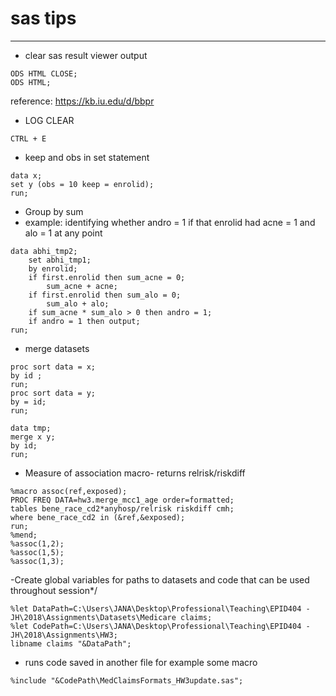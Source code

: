 # sas tips
---

- clear sas result viewer output 
```
ODS HTML CLOSE;
ODS HTML;
```
reference: https://kb.iu.edu/d/bbpr

- LOG CLEAR
```
CTRL + E
```

- keep and obs in set statement
```
data x;
set y (obs = 10 keep = enrolid);
run;
```
- Group by sum 
- example: identifying whether andro = 1 if that enrolid had acne = 1 and alo = 1 at any point
```
data abhi_tmp2;
	set abhi_tmp1;
	by enrolid;
	if first.enrolid then sum_acne = 0;
		sum_acne + acne;
	if first.enrolid then sum_alo = 0;
		sum_alo + alo;
	if sum_acne * sum_alo > 0 then andro = 1;
	if andro = 1 then output;
run;
```
- merge datasets
```
proc sort data = x;
by id ;
run;
proc sort data = y;
by = id;
run;

data tmp;
merge x y;
by id;
run;
```
- Measure of association macro- returns relrisk/riskdiff
```
%macro assoc(ref,exposed);
PROC FREQ DATA=hw3.merge_mcc1_age order=formatted;
tables bene_race_cd2*anyhosp/relrisk riskdiff cmh;
where bene_race_cd2 in (&ref,&exposed);
run;
%mend;
%assoc(1,2);
%assoc(1,5);
%assoc(1,3);
```
-Create global variables for paths to datasets and code that can be used throughout session*/
```
%let DataPath=C:\Users\JANA\Desktop\Professional\Teaching\EPID404 - JH\2018\Assignments\Datasets\Medicare claims;
%let CodePath=C:\Users\JANA\Desktop\Professional\Teaching\EPID404 - JH\2018\Assignments\HW3;
libname claims "&DataPath";
```

- runs code saved in another file for example some macro
```
%include "&CodePath\MedClaimsFormats_HW3update.sas";
```
